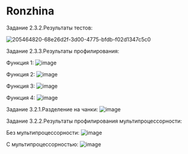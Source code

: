 # Ronzhina

Задание 2.3.2.Результаты тестов:

![205464820-68e26d2f-3d00-4775-bfdb-f02d1347c5c0](https://user-images.githubusercontent.com/105503323/209989719-d91baea3-5356-47fb-bbe6-f08837ec8a10.png)

Задание 2.3.3.Результаты профилирования:

Функция 1:
![image](https://user-images.githubusercontent.com/105503323/209990185-a3d48853-0e91-4b8e-9d3a-13b325f358ac.png)

Функция 2:
![image](https://user-images.githubusercontent.com/105503323/209990219-daf1315a-1926-4bbb-99c6-cc48517b504c.png)

Функция 3:
![image](https://user-images.githubusercontent.com/105503323/209990140-016b960d-2f78-426f-89a2-797da28ef990.png)

Функция 4:
![image](https://user-images.githubusercontent.com/105503323/209990165-dcac6f45-de07-4b2c-a605-f8df2f2080e7.png)


Задание 3.2.1.Разделение на чанки:
![image](https://user-images.githubusercontent.com/105503323/209990934-2178eca1-5646-4dfd-a292-53c41a2c2d7b.png)

Задание 3.2.2.Результаты профилирования мультипроцессорности:

  Без мультипроцессорности:
  ![image](https://user-images.githubusercontent.com/105503323/209991570-0b2244d1-2ddd-4382-9cf8-5fe32623aaa7.png)

  С мультипроцессорностью:
  ![image](https://user-images.githubusercontent.com/105503323/209991599-13dcaf17-37ee-4f52-b1b0-dd86862692ee.png)


